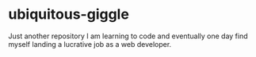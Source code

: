 # ubiquitous-giggle
Just another repository 
I am learning to code and eventually one day find myself landing a lucrative job as a web developer.
